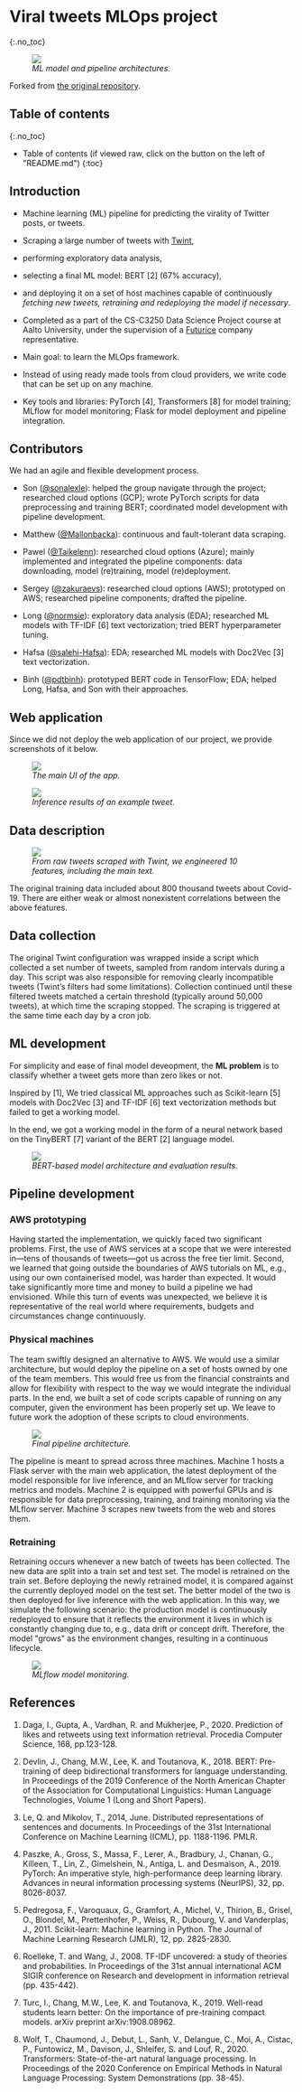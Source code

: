 # Viral tweets MLOps project
{:.no_toc}

<p align="center">
<figure>
  <img src="images/architectures.png">
  <figcaption><i>ML model and pipeline architectures.</i></figcaption>
</figure>
</p>

Forked from [the original repository](https://github.com/Mallonbacka/viral-tweets).

## Table of contents
{:.no_toc}

* Table of contents (if viewed raw, click on the button on the left of "README.md")
{:toc}

## Introduction

* Machine learning (ML) pipeline for predicting the virality of Twitter posts, or tweets.

* Scraping a large number of tweets with [Twint](https://github.com/twintproject/twint),

* performing exploratory data analysis,

* selecting a final ML model: BERT [2] (67% accuracy),

* and deploying it on a set of host machines capable of continuously *fetching new tweets, retraining and redeploying the model if necessary*.

* Completed as a part of the CS-C3250 Data Science Project course at Aalto University, under the supervision of a [Futurice](https://futurice.com/) company representative.

* Main goal: to learn the MLOps framework.

* Instead of using ready made tools from cloud providers, we write code that can be set up on any machine.

* Key tools and libraries: PyTorch [4], Transformers [8] for model training; MLflow for model monitoring; Flask for model deployment and pipeline integration.

## Contributors

We had an agile and flexible development process.

* Son ([@sonalexle](https://github.com/sonalexle)): helped the group navigate through the project; researched cloud options (GCP); wrote PyTorch scripts for data preprocessing and training BERT; coordinated model development with pipeline development.

* Matthew ([@Mallonbacka](https://github.com/Mallonbacka)): continuous and fault-tolerant data scraping.

* Pawel ([@Taikelenn](https://github.com/Taikelenn)): researched cloud options (Azure); mainly implemented and integrated the pipeline components: data downloading, model (re)training, model (re)deployment.

* Sergey ([@zakuraevs](https://github.com/zakuraevs)): researched cloud options (AWS); prototyped on AWS; researched pipeline components; drafted the pipeline.

* Long ([@normsie](https://github.com/normsie)): exploratory data analysis (EDA); researched ML models with TF-IDF [6] text vectorization; tried BERT hyperparameter tuning.

* Hafsa ([@salehi-Hafsa](https://github.com/salehi-Hafsa)): EDA; researched ML models with Doc2Vec [3] text vectorization.

* Binh ([@pdtbinh](https://github.com/pdtbinh)): prototyped BERT code in TensorFlow; EDA; helped Long, Hafsa, and Son with their approaches.

## Web application

Since we did not deploy the web application of our project, we provide screenshots of it below.

<p align="center">
<figure>
  <img src="images/empty_UI.png">
  <figcaption><i>The main UI of the app.</i></figcaption>
</figure>
</p>

<p align="center">
<figure>
  <img src="images/example_1.png">
  <figcaption><i>Inference results of an example tweet.</i></figcaption>
</figure>
</p>

## Data description

<p align="center">
<figure>
  <img src="images/features.png">
  <figcaption><i>From raw tweets scraped with Twint, we engineered 10 features, including the main text.</i></figcaption>
</figure>
</p>

The original training data included about 800 thousand tweets about Covid-19.
There are either weak or almost nonexistent correlations between the above features.

## Data collection

The original Twint configuration was wrapped inside a script which collected a set number of tweets, sampled from random intervals during a day.
This script was also responsible for removing clearly incompatible tweets (Twint’s filters had some limitations).
Collection continued until these filtered tweets matched a certain threshold (typically around 50,000 tweets), at which time the scraping stopped.
The scraping is triggered at the same time each day by a cron job.

## ML development

For simplicity and ease of final model deveopment, the **ML problem** is to classify whether a tweet gets more than zero likes or not.

Inspired by [1], We tried classical ML approaches such as Scikit-learn [5] models with Doc2Vec [3] and TF-IDF [6] text vectorization methods but failed to get a working model.

In the end, we got a working model in the form of a neural network based on the TinyBERT [7] variant of the BERT [2] language model.

<p align="center">
<figure>
  <img src="images/model_and_results.png">
  <figcaption><i>BERT-based model architecture and evaluation results.</i></figcaption>
</figure>
</p>

## Pipeline development

### AWS prototyping

Having started the implementation, we quickly faced two significant problems. First, the use of AWS services at a scope that we were interested
in—tens of thousands of tweets—got us across the free tier limit. Second, we learned that going outside the boundaries of AWS tutorials on ML, e.g., using our own containerised model, was harder than expected. It would take significantly more time and money to build a pipeline we had envisioned. While this turn of events was unexpected, we believe it is representative of the real world where requirements, budgets and circumstances change continuously.

### Physical machines

The team swiftly designed an alternative to AWS. We would use a similar architecture, but would deploy the pipeline on a set of hosts owned by one of the team members. This would free us from the financial constraints and allow for flexibility with respect to the way we would integrate the individual parts. In the end, we built a set of code scripts capable of running on any computer, given the environment has been properly set up. We leave to future work the adoption of these scripts to cloud environments.

<p align="center">
<figure>
  <img src="images/pipeline_architecture.png">
  <figcaption><i>Final pipeline architecture.</i></figcaption>
</figure>
</p>

The pipeline is meant to spread across three machines. Machine 1 hosts a Flask server with the main web application, the latest deployment of the model responsible for live inference, and an MLflow server for tracking metrics and models. Machine 2 is equipped with powerful GPUs and is responsible for data preprocessing, training, and training monitoring via the MLflow server. Machine 3 scrapes new tweets from the web and stores them.

### Retraining

Retraining occurs whenever a new batch of tweets has been collected. The new data are split into a train set and test set. The model is retrained on the train set. Before deploying the newly retrained model, it is compared against the currently deployed model on the test set. The better model of the two is then deployed for live inference with the web application. In this way, we simulate the following scenario: the production model is continuously redeployed to ensure that it reflects the environment it lives in which is constantly changing due to, e.g., data drift or concept drift. Therefore, the model "grows" as the environment changes, resulting in a continuous lifecycle.

<p align="center">
<figure>
  <img src="images/mlflow.png">
  <figcaption><i>MLflow model monitoring.</i></figcaption>
</figure>
</p>


## References

1. Daga, I., Gupta, A., Vardhan, R. and Mukherjee, P., 2020. Prediction of likes and retweets using text information retrieval. Procedia Computer Science, 168, pp.123-128.

2. Devlin, J., Chang, M.W., Lee, K. and Toutanova, K., 2018. BERT: Pre-training of deep bidirectional transformers for language understanding. In Proceedings of the 2019 Conference of the North American Chapter of the Association for Computational Linguistics: Human Language Technologies, Volume 1 (Long and Short Papers).

3. Le, Q. and Mikolov, T., 2014, June. Distributed representations of sentences and documents. In Proceedings of the 31st International Conference on Machine Learning (ICML), pp. 1188-1196. PMLR.

4. Paszke, A., Gross, S., Massa, F., Lerer, A., Bradbury, J., Chanan, G., Killeen, T., Lin, Z., Gimelshein, N., Antiga, L. and Desmaison, A., 2019. PyTorch: An imperative style, high-performance deep learning library. Advances in neural information processing systems (NeurIPS), 32, pp. 8026-8037.

5. Pedregosa, F., Varoquaux, G., Gramfort, A., Michel, V., Thirion, B., Grisel, O., Blondel, M., Prettenhofer, P., Weiss, R., Dubourg, V. and Vanderplas, J., 2011. Scikit-learn: Machine learning in Python. The Journal of Machine Learning Research (JMLR), 12, pp. 2825-2830.

6. Roelleke, T. and Wang, J., 2008. TF-IDF uncovered: a study of theories and probabilities. In Proceedings of the 31st annual international ACM SIGIR conference on Research and development in information retrieval (pp. 435-442).

7. Turc, I., Chang, M.W., Lee, K. and Toutanova, K., 2019. Well-read students learn better: On the importance of pre-training compact models. arXiv preprint arXiv:1908.08962.

8. Wolf, T., Chaumond, J., Debut, L., Sanh, V., Delangue, C., Moi, A., Cistac, P., Funtowicz, M., Davison, J., Shleifer, S. and Louf, R., 2020. Transformers: State-of-the-art natural language processing. In Proceedings of the 2020 Conference on Empirical Methods in Natural Language Processing: System Demonstrations (pp. 38-45).
